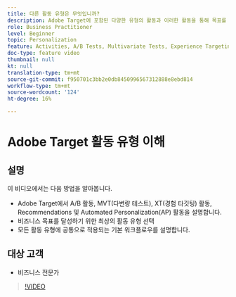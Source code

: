 ```yaml
---
title: 다른 활동 유형은 무엇입니까?
description: Adobe Target에 포함된 다양한 유형의 활동과 이러한 활동을 통해 목표를 달성할 수 있는 방법을 살펴볼 수 있습니다. 이 비디오를 통해 A/B 활동, MVT(다변량 테스트), XT(경험 타깃팅) 활동, Recommendations 및 Automated Personalization(AP) 활동의 기본 사항을 알아보십시오.
role: Business Practitioner
level: Beginner
topic: Personalization
feature: Activities, A/B Tests, Multivariate Tests, Experience Targeting, Recommendations, Automated Personalization, Visual Experience Composer (VEC)
doc-type: feature video
thumbnail: null
kt: null
translation-type: tm+mt
source-git-commit: f950701c3bb2e0db8450996567312888e8ebd814
workflow-type: tm+mt
source-wordcount: '124'
ht-degree: 16%

---
```



# Adobe Target 활동 유형 이해

## 설명

이 비디오에서는 다음 방법을 알아봅니다.

* Adobe Target에서 A/B 활동, MVT(다변량 테스트), XT(경험 타깃팅) 활동, Recommendations 및 Automated Personalization(AP) 활동을 설명합니다.
* 비즈니스 목표를 달성하기 위한 최상의 활동 유형 선택
* 모든 활동 유형에 공통으로 적용되는 기본 워크플로우를 설명합니다.

## 대상 고객

* 비즈니스 전문가

>[!VIDEO](https://video.tv.adobe.com/v/17386/?quality=12)
